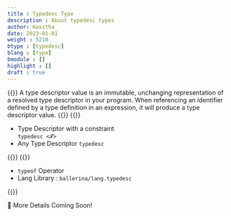 ```yaml
---
title : Typedesc Type
description : About typedesc types
author: Hasitha
date: 2023-01-01
weight : 5210
btype : [typedesc]
blang : [type]
bmodule : []
highlight : []
draft : true
---
```

{{<md class="summary">}}
A type descriptor value is an immutable, unchanging representation of a resolved type descriptor in your program. When referencing an identifier defined by a type definition in an expression, it will produce a type descriptor value.
{{</md>}}
{{<md class="syntax">}}

* Type Descriptor with a constraint <br>`typedesc <𝓣>`
* Any Type Descriptor `typedesc`

{{</md>}}
{{<md class="tldr">}}

* `typeof` Operator
* Lang Library : `ballerina/lang.typedesc`

{{</md>}}
<!--more-->

🚧 More Details Coming Soon!
